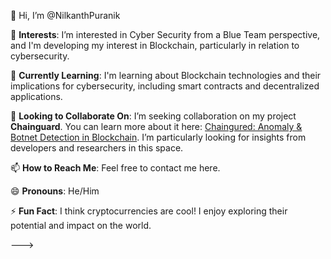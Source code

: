 👋 Hi, I’m @NilkanthPuranik

👀 **Interests**: I’m interested in Cyber Security from a Blue Team perspective, and I'm developing my interest in Blockchain, particularly in relation to cybersecurity.

🌱 **Currently Learning**: I'm learning about Blockchain technologies and their implications for cybersecurity, including smart contracts and decentralized applications.

💞️ **Looking to Collaborate On**: I’m seeking collaboration on my project **Chainguard**. You can learn more about it here: [Chaingured: Anomaly & Botnet Detection in Blockchain](https://nilkanthdestiny.blogspot.com/2024/10/chainguard-anomaly-botnet-detection-in.html). I’m particularly looking for insights from developers and researchers in this space.

📫 **How to Reach Me**: Feel free to contact me here.

😄 **Pronouns**: He/Him

⚡ **Fun Fact**: I think cryptocurrencies are cool! I enjoy exploring their potential and impact on the world.

--->
